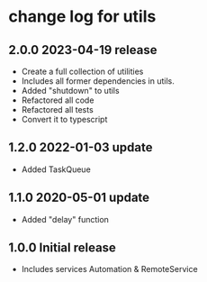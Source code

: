 # change log for utils

## 2.0.0 2023-04-19 release

- Create a full collection of utilities
- Includes all former dependencies in utils.
- Added "shutdown" to utils
- Refactored all code
- Refactored all tests
- Convert it to typescript

## 1.2.0 2022-01-03 update

- Added TaskQueue

## 1.1.0 2020-05-01 update

- Added "delay" function

## 1.0.0 Initial release

- Includes services Automation & RemoteService
